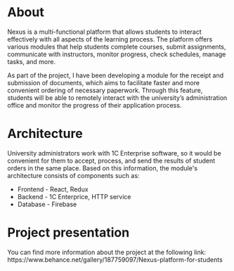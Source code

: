 # About
<p>Nexus is a multi-functional platform that allows students to interact effectively with all aspects of the learning process. The platform offers various modules that help students complete courses, submit assignments, communicate with instructors, monitor progress, check schedules, manage tasks, and more.</p>

<p>As part of the project, I have been developing a module for the receipt and submission of documents, which aims to facilitate faster and more convenient ordering of necessary paperwork. Through this feature, students will be able to remotely interact with the university’s administration office and monitor the progress of their application process.</p>

# Architecture
University administrators work with 1C Enterprise software, so it would be convenient for them to accept, process, and send the results of student orders in the same place. Based on this information, the module's architecture consists of components such as:
<ul>
  <li>Frontend - React, Redux</li>
  <li>Backend - 1C Enterprice, HTTP service</li>
  <li>Database - Firebase</li>
</ul>

# Project presentation
<p>You can find more information about the project at the following link:<br />
  https://www.behance.net/gallery/187759097/Nexus-platform-for-students
</p>
